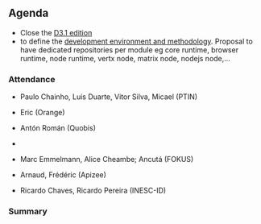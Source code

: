## Agenda

* Close the [D3.1 edition](https://github.com/reTHINK-project/core-framework/milestones/D3.1%20Ready%20for%20final%20Edition) 
* to define the [development environment and methodology](../methodology/readme.md). Proposal to have dedicated repositories per module eg core runtime, browser runtime, node runtime, vertx node, matrix node, nodejs node,...
 


### Attendance

* Paulo Chainho, Luis Duarte, Vitor Silva, Micael (PTIN)
* Eric (Orange)
* Antón Román (Quobis)
* 

* Marc Emmelmann, Alice Cheambe; Ancutá (FOKUS)
* Arnaud, Frédéric (Apizee)

* Ricardo Chaves, Ricardo Pereira (INESC-ID)

### Summary

